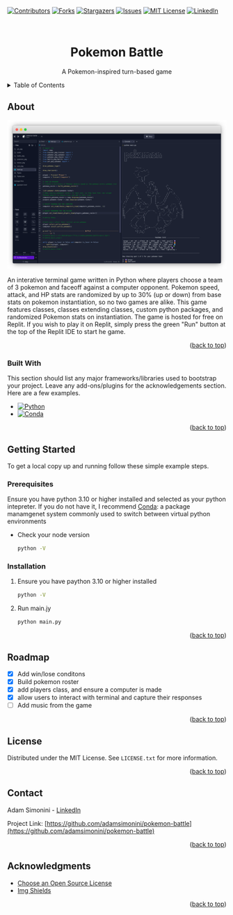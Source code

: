 <!-- Improved compatibility of back to top link: See: https://github.com/othneildrew/Best-README-Template/pull/73 -->

<a name="readme-top"></a>

<!-- PROJECT SHIELDS -->
<!--
*** I'm using markdown "reference style" links for readability.
*** Reference links are enclosed in brackets [ ] instead of parentheses ( ).
*** See the bottom of this document for the declaration of the reference variables
*** for contributors-url, forks-url, etc. This is an optional, concise syntax you may use.
*** https://www.markdownguide.org/basic-syntax/#reference-style-links
-->

[![Contributors][contributors-shield]][contributors-url]
[![Forks][forks-shield]][forks-url]
[![Stargazers][stars-shield]][stars-url]
[![Issues][issues-shield]][issues-url]
[![MIT License][license-shield]][license-url]
[![LinkedIn][linkedin-shield]][linkedin-url]

<!-- PROJECT LOGO -->
<div id="readme-top"></div>
<br/>

<div align="center">
  <h1 align="center">Pokemon Battle </h1>
  <p align="center">A Pokemon-inspired turn-based game </p>
</div>

<!-- TABLE OF CONTENTS -->
<details>
  <summary>Table of Contents</summary>
  <ol>
    <li>
      <a href="#about-the-project">About The Project</a>
      <ul>
        <li><a href="#built-with">Built With</a></li>
      </ul>
    </li>
    <li>
      <a href="#getting-started">Getting Started</a>
      <ul>
        <li><a href="#prerequisites">Prerequisites</a></li>
        <li><a href="#installation">Installation</a></li>
      </ul>
    </li>
    <li><a href="#roadmap">Roadmap</a></li>
    <!-- <li><a href="#contributing">Contributing</a></li> -->
    <li><a href="#license">License</a></li>
    <li><a href="#contact">Contact</a></li>
    <li><a href="#acknowledgments">Acknowledgments</a></li>
  </ol>
</details>

<!-- ABOUT THE PROJECT -->

## About

[![Pokemon Battle][product-screenshot]](https://replit.com/@ajsim/pokemon-battle)

An interative terminal game written in Python where players choose a team of 3 pokemon and faceoff against a computer opponent. Pokemon speed, attack, and HP stats are randomized by up to 30% (up or down) from base stats on pokemon instantiation, so no two games are alike. This game features classes, classes extending classes, custom python packages, and randomized Pokemon stats on instantiation. The game is hosted for free on Replit. If you wish to play it on Replit, simply press the green "Run" button at the top of the Replit IDE to start he game.

<p align="right">(<a href="#readme-top">back to top</a>)</p>

### Built With

This section should list any major frameworks/libraries used to bootstrap your project. Leave any add-ons/plugins for the acknowledgements section. Here are a few examples.

- [![Python][python-shield]][python-url]
- [![Conda][conda-shield]][conda-url]

<p align="right">(<a href="#readme-top">back to top</a>)</p>

<!-- GETTING STARTED -->

## Getting Started

To get a local copy up and running follow these simple example steps.

### Prerequisites

Ensure you have python 3.10 or higher installed and selected as your python intepreter. If you do not have it, I recommend [Conda](https://docs.conda.io/en/latest/): a package manamgenet system commonly used to switch between virtual python environments

- Check your node version
  ```sh
  python -V
  ```

### Installation

1. Ensure you have paython 3.10 or higher installed
   ```sh
   python -V
   ```
2. Run main.jy
   ```sh
   python main.py
   ```

<p align="right">(<a href="#readme-top">back to top</a>)</p>

<!-- USAGE EXAMPLES -->

<!-- ## Usage

Use this space to show useful examples of how a project can be used. Additional screenshots, code examples and demos work well in this space. You may also link to more resources. -->

<!-- ROADMAP -->

## Roadmap

- [x] Add win/lose conditons
- [x] Build pokemon roster
- [x] add players class, and ensure a computer is made
- [x] allow users to interact with terminal and capture their responses
- [ ] Add music from the game

<p align="right">(<a href="#readme-top">back to top</a>)</p>

<!-- LICENSE -->

## License

Distributed under the MIT License. See `LICENSE.txt` for more information.

<p align="right">(<a href="#readme-top">back to top</a>)</p>

<!-- CONTACT -->

## Contact

Adam Simonini - [LinkedIn](https://www.linkedin.com/in/adamsimonini/)

Project Link: [https://github.com/adamsimonini/pokemon-battle](https://github.com/adamsimonini/pokemon-battle)

<p align="right">(<a href="#readme-top">back to top</a>)</p>

<!-- ACKNOWLEDGMENTS -->

## Acknowledgments

- [Choose an Open Source License](https://choosealicense.com)
- [Img Shields](https://shields.io)

<p align="right">(<a href="#readme-top">back to top</a>)</p>

<!-- MARKDOWN LINKS & IMAGES -->
<!-- https://www.markdownguide.org/basic-syntax/#reference-style-links -->

[contributors-shield]: https://img.shields.io/github/contributors/adamsimonini/pokemon-battle.svg?style=for-the-badge
[contributors-url]: https://github.com/adamsimonini/pokemon-battle/graphs/contributors
[forks-shield]: https://img.shields.io/github/forks/adamsimonini/pokemon-battle.svg?style=for-the-badge
[forks-url]: https://github.com/adamsimonini/pokemon-battle/network/members
[stars-shield]: https://img.shields.io/github/stars/adamsimonini/pokemon-battle.svg?style=for-the-badge
[stars-url]: https://github.com/adamsimonini/pokemon-battle/stargazers
[issues-shield]: https://img.shields.io/github/issues/adamsimonini/pokemon-battle.svg?style=for-the-badge
[issues-url]: https://github.com/adamsimonini/pokemon-battle/issues
[license-shield]: https://img.shields.io/github/license/adamsimonini/pokemon-battle.svg?style=for-the-badge
[license-url]: https://github.com/adamsimonini/pokemon-battle/blob/master/LICENSE.txt
[linkedin-shield]: https://img.shields.io/badge/-LinkedIn-black.svg?style=for-the-badge&logo=linkedin&colorB=555
[linkedin-url]: https://linkedin.com/in/adamsimonini

<!-- SCREENSHOT -->

[product-screenshot]: /pokemon-battle.png

<!-- BADGES -->

[python-shield]: https://img.shields.io/badge/python-35495E?style=for-the-badge&logo=python&logoColor=4FC08D
[python-url]: https://python.org/
[conda-shield]: https://img.shields.io/badge/conda-0769AD?style=for-the-badge&logo=conda&logoColor=white
[conda-url]: https://docs.conda.io/en/latest/
